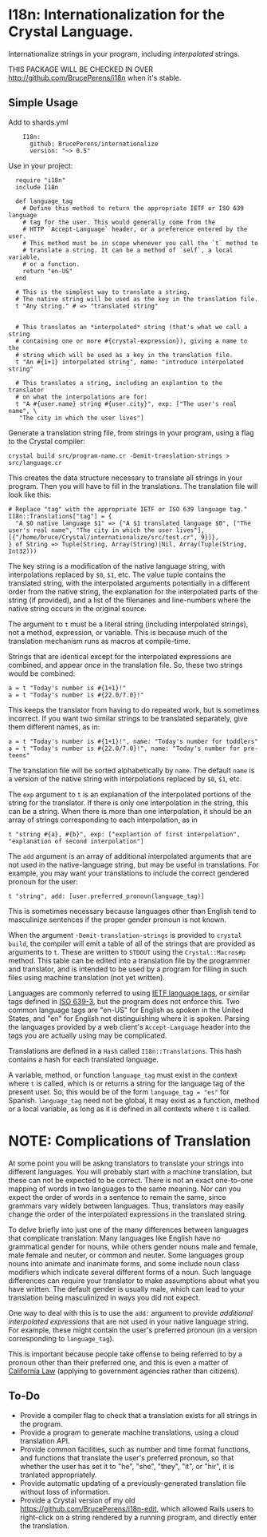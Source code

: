 # I18n: Internationalization for the Crystal Language.
Internationalize strings in your program, including *interpolated* strings.

THIS PACKAGE WILL BE CHECKED IN OVER http://github.com/BrucePerens/i18n when
it's stable.
## Simple Usage
Add to shards.yml
```
    I18n:
      github: BrucePerens/internationalize
      version: "~> 0.5"
```

Use in your project:
```crystal
  require "i18n"
  include I18n

  def language_tag
    # Define this method to return the appropriate IETF or ISO 639 language
    # tag for the user. This would generally come from the
    # HTTP `Accept-Language` header, or a preference entered by the user.
    # This method must be in scope whenever you call the `t` method to
    # translate a string. It can be a method of `self`, a local variable,
    # or a function.
    return "en-US"
  end

  # This is the simplest way to translate a string.
  # The native string will be used as the key in the translation file.
  t "Any string." # => "translated string"

  
  # This translates an *interpolated* string (that's what we call a string
  # containing one or more #{crystal-expression}), giving a name to the
  # string which will be used as a key in the translation file.
  t "An #{1+1} interpolated string", name: "introduce interpolated string"

  # This translates a string, including an explantion to the translator
  # on what the interpolations are for:
  t "A #{user.name} string #{user.city}", exp: ["The user's real name", \
   "The city in which the user lives"]
```

Generate a translation string file, from strings
in your program, using a flag to the Crystal compiler:
```shell
crystal build src/program-name.cr -Demit-translation-strings > src/language.cr
```
This creates the data structure necessary to translate all strings in your
program. Then you will have to fill in the translations. The translation file
will look like this:
```crystal
# Replace "tag" with the appropriate IETF or ISO 639 language tag."
I18n::Translations["tag"] = {
  "A $0 native language $1" => {"A $1 translated language $0", ["The user's real name", "The city in which the user lives"], [{"/home/bruce/Crystal/internationalize/src/test.cr", 9}]},
} of String => Tuple(String, Array(String)|Nil, Array(Tuple(String, Int32)))
```
The key string is a modification of the native language string, with
interpolations replaced by `$0`, `$1`, etc. The value tuple contains the
translated string, with the interpolated arguments potentially in a
different order from the native string, the explanation for the interpolated
parts of the string (if provided), and a list of the filenanes and line-numbers
where the native string occurs in the original source.

The argument to `t` must be a literal string (including interpolated strings),
not a method, expression, or variable. This is because much of the
translation mechanism runs as macros at compile-time.

Strings that are identical except for the interpolated expressions are
combined, and appear *once* in the translation file.
So, these two strings would be combined:
```crystal
a = t "Today's number is #{1+1}!"
a = t "Today's number is #{22.0/7.0}!"
```
This keeps the translator from having to do repeated work, but is sometimes
incorrect. If you want two similar strings to be translated separately, give
them different names, as in:
```crystal
a = t "Today's number is #{1+1}!", name: "Today's number for toddlers"
a = t "Today's number is #{22.0/7.0}!", name: "Today's number for pre-teens"
```
The translation file will be sorted alphabetically by `name`. The default `name`
is a version of the native string with interpolations replaced by `$0`, `$1`,
etc.

The `exp` argument to `t` is an explanation of the interpolated portions of
the string for the translator. If there is only one interpolation in the
string, this can be a string. When there is more than one interpolation, it
should be an array of strings corresponding to each interpolation, as in
```crystal
t "string #{a}, #{b}", exp: ["explantion of first interpolation", "explanation of second interpolation"]
```
The `add` argument is an array of additional interpolated arguments that are
not used in the native-language string, but may be useful in translations. For
example, you may want your translations to include the correct gendered
pronoun for the user:
```crystal
t "string", add: [user.preferred_pronoun(language_tag)]
```
This is sometimes necessary because languages other than English tend to
masculinize sentences if the proper gender pronoun is not known.

When the argument `-Demit-translation-strings` is provided to
`crystal build`,
the compiler will emit a table of all of the strings that are provided
as arguments to `t`.
These are written to `STDOUT` using the `Crystal::Macros#p` method.
This table can be edited into a translation file by the
programmer and translator, and is intended to be used by a program for
filling in such files using machine translation (not yet written).

Languages are commonly referred to using
[IETF language tags](https://en.wikipedia.org/wiki/IETF_language_tag),
or similar tags defined in [ISO 639-3](https://en.wikipedia.org/wiki/ISO_639-3),
but the program does not enforce this. Two common
language tags are "en-US" for English as spoken in the United States, and
"en" for English not distinguishing where it is spoken. Parsing the languages
provided by a web client's `Accept-Language` header into the tags you are
actually using may be complicated.

Translations are defined in a `Hash` called `I18n::Translations`.
This hash contains a hash for each translated language.

A variable, method, or function `language_tag` must exist in the context where
`t` is called, which is or returns a
string for the language tag of the present user. So, this would be of
the form `language_tag = "es"` for Spanish.
`language_tag` need not be global, it may exist
as a function, method or a local variable, as long as it is defined in all
contexts
where `t` is called.

# NOTE: Complications of Translation

At some point you will be askng translators to translate your strings
into different languages. You will probably start with a machine
translation, but these can not be expected to be correct.
There is not an exact one-to-one mapping of words in two languages to the
same meaning. Nor can you expect the order of words in a sentence to remain
the same, since grammars vary widely between languages. Thus, translators may
easily change the order of the interpolated expressions in the translated
string.

To delve briefly into just one of the many differences between languages
that complicate translation:
Many languages like English have no grammatical gender for nouns, while
others gender nouns male and female, male female and neuter, or common
and neuter. Some languages group nouns into animate and inanimate forms,
and some include noun class modifiers which indicate several different
forms of a noun. Such language differences can
require your translator to make assumptions about what you have
written. The default gender is usually male, which can lead to your
translation being masculinized in ways you did not expect.

One way to deal with this is to use the `add:` argument to provide
*additional interpolated expressions*
that are not used in your native language string. For example, these
might contain the user's preferred pronoun (in a version corresponding
to `language_tag`).

This is important because people take offense to being referred to by
a pronoun other than their preferred one,
and this is even a matter of [California Law](https://leginfo.legislature.ca.gov/faces/billNavClient.xhtml?bill_id=201720180SB179) (applying to government agencies rather than citizens).

## To-Do
* Provide a compiler flag to check that a translation exists for all strings
in the program.
* Provide a program to generate machine translations, using a cloud translation
API.
* Provide common facilities, such as number and time format functions,
and functions that translate the user's preferred pronoun, so that whether
the user has set it to "he", "she", "they", "it", or "hir", it is tranlated
appropriately.
* Provide automatic updating of a previously-generated translation file
without loss of information.
* Provide a Crystal version of my old
https://github.com/BrucePerens/i18n-edit, which
allowed Rails users to right-click on a string rendered by a running program,
and directly enter the translation.
